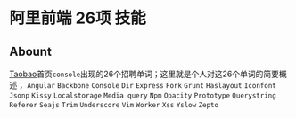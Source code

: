 阿里前端 26项 技能
=============

## Abount

[Taobao](http://www.taobao.com/)首页`console`出现的26个招聘单词；这里就是个人对这26个单词的简要概述；
    `Angular`
    `Backbone` 
    `Console` 
    `Dir` 
    `Express` 
    `Fork` 
    `Grunt` 
    `Haslayout` 
    `Iconfont` 
    `Jsonp` 
    `Kissy` 
    `Localstorage` 
    `Media query` 
    `Npm` 
    `Opacity` 
    `Prototype` 
    `Querystring` 
    `Referer` 
    `Seajs` 
    `Trim` 
    `Underscore` 
    `Vim` 
    `Worker` 
    `Xss` 
    `Yslow` 
    `Zepto`